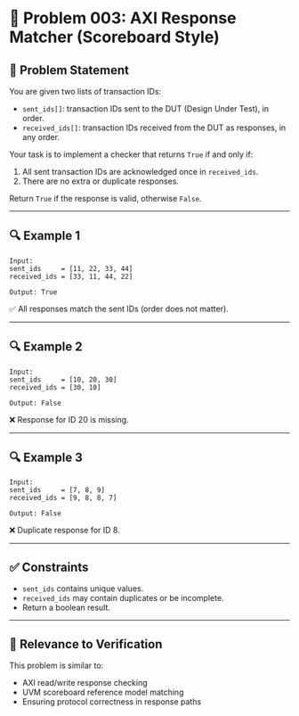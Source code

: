 
# 🧩 Problem 003: AXI Response Matcher (Scoreboard Style)

## 📝 Problem Statement

You are given two lists of transaction IDs:

- `sent_ids[]`: transaction IDs sent to the DUT (Design Under Test), in order.
- `received_ids[]`: transaction IDs received from the DUT as responses, in any order.

Your task is to implement a checker that returns `True` if and only if:
1. All sent transaction IDs are acknowledged once in `received_ids`.
2. There are no extra or duplicate responses.

Return `True` if the response is valid, otherwise `False`.

---

## 🔍 Example 1

```
Input:
sent_ids     = [11, 22, 33, 44]
received_ids = [33, 11, 44, 22]

Output: True
```

✅ All responses match the sent IDs (order does not matter).

---

## 🔍 Example 2

```
Input:
sent_ids     = [10, 20, 30]
received_ids = [30, 10]

Output: False
```

❌ Response for ID 20 is missing.

---

## 🔍 Example 3

```
Input:
sent_ids     = [7, 8, 9]
received_ids = [9, 8, 8, 7]

Output: False
```

❌ Duplicate response for ID 8.

---

## ✅ Constraints

- `sent_ids` contains unique values.
- `received_ids` may contain duplicates or be incomplete.
- Return a boolean result.

---

## 🎯 Relevance to Verification

This problem is similar to:

- AXI read/write response checking
- UVM scoreboard reference model matching
- Ensuring protocol correctness in response paths
